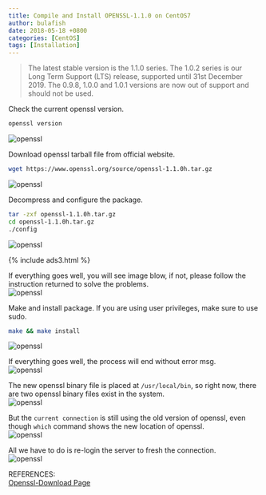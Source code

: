```yaml
---
title: Compile and Install OPENSSL-1.1.0 on CentOS7
author: bulafish
date: 2018-05-18 +0800
categories: [CentOS]
tags: [Installation]
---
```


>The latest stable version is the 1.1.0 series. The 1.0.2 series is our Long Term Support (LTS) release, supported until 31st December 2019. The 0.9.8, 1.0.0 and 1.0.1 versions are now out of support and should not be used.

Check the current openssl version.
```bash
openssl version
```
![openssl](/assets/images/2018051805.png)

Download openssl tarball file from official website.
```bash
wget https://www.openssl.org/source/openssl-1.1.0h.tar.gz
```
![openssl](/assets/images/2018051806.png)

Decompress and configure the package.
```bash
tar -zxf openssl-1.1.0h.tar.gz
cd openssl-1.1.0h.tar.gz
./config
```
![openssl](/assets/images/2018051807.png)

{% include ads3.html %}

If everything goes well, you will see image blow, if not, please follow the instruction returned to solve the problems.  
![openssl](/assets/images/2018051808.png)

Make and install package.  If you are using user privileges, make sure to use sudo.
```bash
make && make install
```
![openssl](/assets/images/2018051809.png)

If everything goes well, the process will end without error msg.  
![openssl](/assets/images/2018051810.png)

The new openssl binary file is placed at `/usr/local/bin`, so right now, there are two openssl binary files exist in the system.  
![openssl](/assets/images/2018051811.png)

But the `current connection` is still using the old version of openssl, even though `which` command shows the new location of openssl.  
![openssl](/assets/images/2018051812.png)

All we have to do is re-login the server to fresh the connection.  
![openssl](/assets/images/2018051813.png)

REFERENCES:  
[Openssl-Download Page](https://www.openssl.org/source/)
